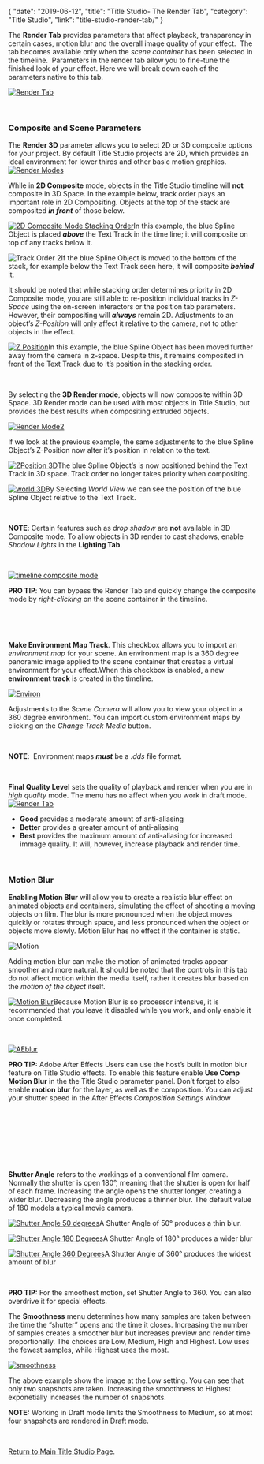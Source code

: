 {
"date": "2019-06-12",
"title": "Title Studio- The Render Tab",
"category": "Title Studio",
"link": "title-studio-render-tab/"
}

 The **Render Tab** provides parameters that affect playback, transparency in certain cases, motion blur and the overall image quality of your effect.  The tab becomes available only when the *scene container* has been selected in the timeline.  Parameters in the render tab allow you to fine-tune the finished look of your effect. Here we will break down each of the parameters native to this tab.


[![Render Tab](https://borisfx-com-res.cloudinary.com/image/upload//documentation/continuum/uploads/2018/01/Render-Tab.png)](https://borisfx-com-res.cloudinary.com/image/upload//documentation/continuum/uploads/2018/01/Render-Tab.png)


 


### Composite and Scene Parameters


The **Render 3D** parameter allows you to select 2D or 3D composite options for your project. By default Title Studio projects are 2D, which provides an ideal environment for lower thirds and other basic motion graphics. [![Render Modes](https://borisfx-com-res.cloudinary.com/image/upload//documentation/continuum/uploads/2018/01/Render-Modes.png)](https://borisfx-com-res.cloudinary.com/image/upload//documentation/continuum/uploads/2018/01/Render-Modes.png)


While in **2D Composite** mode, objects in the Title Studio timeline will **not** composite in 3D Space. In the example below, track order plays an important role in 2D Compositing. Objects at the top of the stack are composited ***in front*** of those below.


[![2D Composite Mode Stacking Order](https://borisfx-com-res.cloudinary.com/image/upload//documentation/continuum/uploads/2018/01/Track-Order-1.png)](https://borisfx-com-res.cloudinary.com/image/upload//documentation/continuum/uploads/2018/01/Track-Order-1.png)In this example, the blue Spline Object is placed ***above*** the Text Track in the time line; it will composite on top of any tracks below it.


![Track Order 2](https://borisfx-com-res.cloudinary.com/image/upload//documentation/continuum/uploads/2018/01/Track-Order-2.png)If the blue Spline Object is moved to the bottom of the stack, for example below the Text Track seen here, it will composite ***behind*** it.


It should be noted that while stacking order determines priority in 2D Composite mode, you are still able to re-position individual tracks in *Z-Space* using the on-screen interactors or the position tab parameters. However, their compositing will ***always*** remain 2D. Adjustments to an object’s *Z-Position* will only affect it relative to the camera, not to other objects in the effect.


[![Z Position](https://borisfx-com-res.cloudinary.com/image/upload//documentation/continuum/uploads/2018/01/Z-Position.png)](https://borisfx-com-res.cloudinary.com/image/upload//documentation/continuum/uploads/2018/01/Z-Position.png)In this example, the blue Spline Object has been moved further away from the camera in z-space. Despite this, it remains composited in front of the Text Track due to it’s position in the stacking order.


 


By selecting the **3D Render mode**, objects will now composite within 3D Space. 3D Render mode can be used with most objects in Title Studio, but provides the best results when compositing extruded objects.


[![Render Mode2](https://borisfx-com-res.cloudinary.com/image/upload//documentation/continuum/uploads/2018/01/Render-Mode2.png)](https://borisfx-com-res.cloudinary.com/image/upload//documentation/continuum/uploads/2018/01/Render-Mode2.png)


If we look at the previous example, the same adjustments to the blue Spline Object’s Z-Position now alter it’s position in relation to the text.


[![ZPosition 3D](https://borisfx-com-res.cloudinary.com/image/upload//documentation/continuum/uploads/2018/01/ZPosition-3D.png)](https://borisfx-com-res.cloudinary.com/image/upload//documentation/continuum/uploads/2018/01/ZPosition-3D.png)The blue Spline Object’s is now positioned behind the Text Track in 3D space. Track order no longer takes priority when compositing.


[![world 3D](https://borisfx-com-res.cloudinary.com/image/upload//documentation/continuum/uploads/2018/01/world-3D.png)](https://borisfx-com-res.cloudinary.com/image/upload//documentation/continuum/uploads/2018/01/world-3D.png)By Selecting *World View* we can see the position of the blue Spline Object relative to the Text Track.


 


**NOTE**: Certain features such as d*rop shadow* are **not** available in 3D Composite mode. To allow objects in 3D render to cast shadows, enable *Shadow Lights* in the **Lighting Tab**.


 


[![timeline composite mode](https://borisfx-com-res.cloudinary.com/image/upload//documentation/continuum/uploads/2018/01/timeline-composite-mode.png)](https://borisfx-com-res.cloudinary.com/image/upload//documentation/continuum/uploads/2018/01/timeline-composite-mode.png)


**PRO TIP**: You can bypass the Render Tab and quickly change the composite mode by *right-clicking* on the scene container in the timeline.


 


 


**Make Environment Map Track**. This checkbox allows you to import an *environment map* for your scene. An environment map is a 360 degree panoramic image applied to the scene container that creates a virtual environment for your effect.When this checkbox is enabled, a new **environment track** is created in the timeline.


[![Environ](https://borisfx-com-res.cloudinary.com/image/upload//documentation/continuum/uploads/2018/01/Environ-1024x470.png)](https://web.borisfx.com/helpdocs/wp-content/uploads/2018/01/Environ.png)


Adjustments to the S*cene Camera* will allow you to view your object in a 360 degree environment. You can import custom environment maps by clicking on the *Change Track Media* button.


 


**NOTE**:  Environment maps ***must*** be a *.dds* file format.


 


**Final Quality Level** sets the quality of playback and render when you are in *high quality* mode. The menu has no affect when you work in draft mode.[![Render Tab](https://borisfx-com-res.cloudinary.com/image/upload//documentation/continuum/uploads/2018/01/Render-Tab-1.png)](https://borisfx-com-res.cloudinary.com/image/upload//documentation/continuum/uploads/2018/01/Render-Tab-1.png)


* **Good** provides a moderate amount of anti-aliasing
* **Better** provides a greater amount of anti-aliasing
* **Best** provides the maximum amount of anti-aliasing for increased immage quality. It will, however, increase playback and render time.


 


### Motion Blur


**Enabling Motion Blur** will allow you to create a realistic blur effect on animated objects and containers, simulating the effect of shooting a moving objects on film. The blur is more pronounced when the object moves quickly or rotates through space, and less pronounced when the object or objects move slowly. Motion Blur has no effect if the container is static.


![Motion](https://borisfx-com-res.cloudinary.com/image/upload//documentation/continuum/uploads/2018/01/Motion.png)


Adding motion blur can make the motion of animated tracks appear smoother and more natural. It should be noted that the controls in this tab do not affect motion within the media itself, rather it creates blur based on the *motion of the object* itself.


[![Motion Blur](https://borisfx-com-res.cloudinary.com/image/upload//documentation/continuum/uploads/2018/01/blur-3.png)](https://borisfx-com-res.cloudinary.com/image/upload//documentation/continuum/uploads/2018/01/blur-3.png)Because Motion Blur is so processor intensive, it is recommended that you leave it disabled while you work, and only enable it once completed.


 


[![AEblur](https://borisfx-com-res.cloudinary.com/image/upload//documentation/continuum/uploads/2018/01/AEblur-2.png)](https://borisfx-com-res.cloudinary.com/image/upload//documentation/continuum/uploads/2018/01/AEblur-2.png)


**PRO TIP:** Adobe After Effects Users can use the host’s built in motion blur feature on Title Studio effects. To enable this feature enable **Use Comp Motion Blur** in the the Title Studio parameter panel. Don’t forget to also enable **motion blur** for the layer, as well as the composition. You can adjust your shutter speed in the After Effects *Composition Settings* window


 


 


 


 


**Shutter Angle** refers to the workings of a conventional film camera. Normally the shutter is open 180°, meaning that the shutter is open for half of each frame. Increasing the angle opens the shutter longer, creating a wider blur. Decreasing the angle produces a thinner blur. The default value of 180 models a typical movie camera.


[![Shutter Angle 50 degrees](https://borisfx-com-res.cloudinary.com/image/upload//documentation/continuum/uploads/2018/01/shutter-blur3.png)](https://borisfx-com-res.cloudinary.com/image/upload//documentation/continuum/uploads/2018/01/shutter-blur3.png)A Shutter Angle of 50° produces a thin blur.


[![Shutter Angle 180 Degrees](https://borisfx-com-res.cloudinary.com/image/upload//documentation/continuum/uploads/2018/01/shutter-blur1.png)](https://borisfx-com-res.cloudinary.com/image/upload//documentation/continuum/uploads/2018/01/shutter-blur1.png)A Shutter Angle of 180° produces a wider blur


[![Shutter Angle 360 Degrees](https://borisfx-com-res.cloudinary.com/image/upload//documentation/continuum/uploads/2018/01/shutter-blur2.png)](https://borisfx-com-res.cloudinary.com/image/upload//documentation/continuum/uploads/2018/01/shutter-blur2.png)A Shutter Angle of 360° produces the widest amount of blur


 


**PRO TIP:** For the smoothest motion, set Shutter Angle to 360. You can also overdrive it for special effects.


The **Smoothness** menu determines how many samples are taken between the time the “shutter” opens and the time it closes. Increasing the number of samples creates a smoother blur but increases preview and render time proportionally. The choices are Low, Medium, High and Highest. Low uses the fewest samples, while Highest uses the most.


[![smoothness](https://borisfx-com-res.cloudinary.com/image/upload//documentation/continuum/uploads/2018/01/smoothness.png)](https://borisfx-com-res.cloudinary.com/image/upload//documentation/continuum/uploads/2018/01/smoothness.png)


The above example show the image at the Low setting. You can see that only two snapshots are taken. Increasing the smoothness to Highest exponetially increases the number of snapshots.


**NOTE:** Working in Draft mode limits the Smoothness to Medium, so at most four snapshots are rendered in Draft mode.


 


[Return to Main Title Studio Page](/documentation/continuum/bcc-title-studio).


